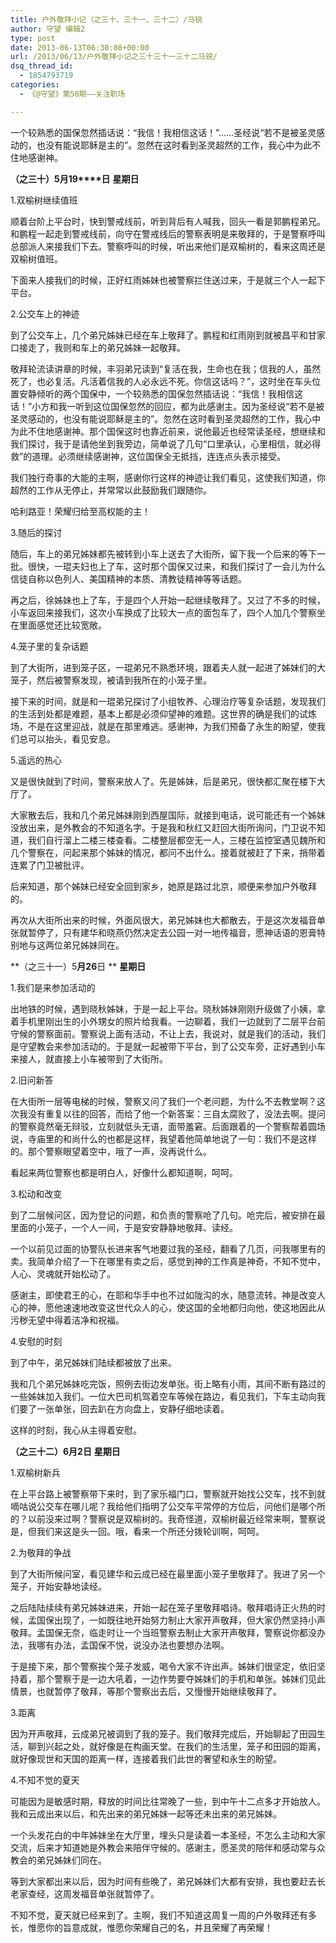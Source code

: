 ```yaml
---
title: 户外敬拜小记（之三十、三十一、三十二）/马锐
author: 守望 编辑2
type: post
date: 2013-06-13T06:30:08+00:00
url: /2013/06/13/户外敬拜小记之三十三十一三十二马锐/
dsq_thread_id:
  - 1854793719
categories:
  - 《@守望》第50期——关注职场

---
```

一个较熟悉的国保忽然插话说：“我信！我相信这话！”……圣经说“若不是被圣灵感动的，也没有能说耶稣是主的”。忽然在这时看到圣灵超然的工作，我心中为此不住地感谢神。<!--more-->

<strong class="mceWPmore" title="更多...">（之三十）5</strong>**月19****日** **星期日**

1.双榆树继续值班

顺着台阶上平台时，快到警戒线前，听到背后有人喊我，回头一看是郭鹏程弟兄。和鹏程一起走到警戒线前，向守在警戒线后的警察表明是来敬拜的，于是警察呼叫总部派人来接我们下去。警察呼叫的时候，听出来他们是双榆树的，看来这周还是双榆树值班。

下面来人接我们的时候，正好红雨姊妹也被警察拦住送过来，于是就三个人一起下平台。

2.公交车上的神迹

到了公交车上，几个弟兄姊妹已经在车上敬拜了。鹏程和红雨刚到就被昌平和甘家口接走了，我则和车上的弟兄姊妹一起敬拜。

敬拜轮流读讲章的时候，丰羽弟兄读到“复活在我，生命也在我；信我的人，虽然死了，也必复活。凡活着信我的人必永远不死。你信这话吗？”，这时坐在车头位置安静倾听的两个国保中，一个较熟悉的国保忽然插话说：“我信！我相信这话！”小方和我一听到这位国保忽然的回应，都为此感谢主。因为圣经说“若不是被圣灵感动的，也没有能说耶稣是主的”。忽然在这时看到圣灵超然的工作，我心中为此不住地感谢神。那个国保这时也靠近前来，说他最近也经常读圣经，想继续和我们探讨，我于是请他坐到我旁边，简单说了几句“口里承认，心里相信，就必得救”的道理。必须继续感谢神，这位国保全无抵挡，连连点头表示接受。

我们独行奇事的大能的主啊，感谢你行这样的神迹让我们看见，这使我们知道，你超然的工作从无停止，并常常以此鼓励我们跟随你。

哈利路亚！荣耀归给至高权能的主！

3.随后的探讨

随后，车上的弟兄姊妹都先被转到小车上送去了大街所，留下我一个后来的等下一批。很快，一琨夫妇也上了车，这时那个国保又过来，和我们探讨了一会儿为什么信徒自称以色列人、美国精神的本质、清教徒精神等等话题。

再之后，徐姊妹也上了车，于是四个人开始一起继续敬拜了。又过了不多的时候，小车返回来接我们，这次小车换成了比较大一点的面包车了，四个人加几个警察坐在里面感觉还比较宽敞。

4.笼子里的复杂话题

到了大街所，进到笼子区，一琨弟兄不熟悉环境，跟着夫人就一起进了姊妹们的大笼子，然后被警察发现，被请到我所在的小笼子里。

接下来的时间，就是和一琨弟兄探讨了小组牧养、心理治疗等复杂话题，发现我们的生活到处都是难题，基本上都是必须仰望神的难题。这世界的确是我们的试炼场，不是在这里迎战，就是在那里难逃。感谢神，为我们预备了永生的盼望，使我们总可以抬头，看见安息。

5.遥远的热心

又是很快就到了时间，警察来放人了。先是姊妹，后是弟兄，很快都汇聚在楼下大厅了。

大家散去后，我和几个弟兄姊妹刚到西屋国际，就接到电话，说可能还有一个姊妹没放出来，是外教会的不知道名字。于是我和秋红又赶回大街所询问，门卫说不知道，我们自行溜上二楼三楼查看。二楼整层都空无一人，三楼在监控室遇见魏所和几个警察在，问起来那个姊妹的情况，都问不出什么。接着就被赶了下来，捎带着连累了门卫被批评。

后来知道，那个姊妹已经安全回到家乡，她原是路过北京，顺便来参加户外敬拜的。

再次从大街所出来的时候，外面风很大，弟兄姊妹也大都散去，于是这次发福音单张就暂停了，只有建华和晓燕仍然决定去公园一对一地传福音，愿神话语的恩膏特别地与这两位弟兄姊妹同在。

**（之三十一）5****月26****日 ** **星期日**

1.我们是来参加活动的

出地铁的时候，遇到晓秋姊妹，于是一起上平台。晓秋姊妹刚刚升级做了小姨，拿着手机里刚出生的小外甥女的照片给我看。一边聊着，我们一边就到了二层平台前守候的警察面前。警察说上面有活动，不让上去，我说对，就是我们的活动，我们是守望教会来参加活动的。于是就一起被带下平台，到了公交车旁，正好遇到小车来接人，就直接上小车被带到了大街所。

2.旧问新答

在大街所一层等电梯的时候，警察又问了我们一个老问题，为什么不去教堂啊？这次我没有重复以往的回答，而给了他一个新答案：三自太腐败了，没法去啊。提问的警察竟然毫无辩驳，立刻就低头无语，面带羞窘。后面跟着的一个警察帮着圆场说，寺庙里的和尚什么的也都是这样，我望着他简单地说了一句：我们不是这样的。那个警察眼望着空中，哦了一声，没再说什么。

看起来两位警察也都是明白人，好像什么都知道啊，呵呵。

3.松动和改变

到了二层候问区，因为登记的问题，和负责的警察呛了几句。呛完后，被安排在最里面的小笼子，一个人一间，于是安安静静地敬拜、读经。

一个以前见过面的协警队长进来客气地要过我的圣经，翻看了几页，问我哪里有的卖。我简单介绍了一下在哪里有卖之后，感觉到神的工作真是神奇，不知不觉中，人心、灵魂就开始松动了。

感谢主，即使君王的心，在耶和华手中也不过如陇沟的水，随意流转。神是改变人心的神，愿他速速地改变这世代众人的心，使这国的全地都归向他，使这地因此从污秽无望中得着洁净和祝福。

4.安慰的时刻

到了中午，弟兄姊妹们陆续都被放了出来。

我和几个弟兄姊妹吃完饭，照例去街边发单张。街上略有小雨，其间不断有路过的一些姊妹加入我们。一位大巴司机驾着空车等候在路边，看见我们，下车主动向我们要了一张单张，回去趴在方向盘上，安静仔细地读着。

这样的时刻，我心从主得着安慰。

**（之三十二）6****月2****日** **星期日**

1.双榆树新兵

在上平台路上被警察带下来时，到了家乐福门口，警察就开始找公交车，找不到就嘀咕说公交车在哪儿呢？我给他们指明了公交车平常停的方位后，问他们是哪个所的？以前没来过啊？警察说是双榆树的。我奇怪道，双榆树最近经常来啊，警察说是，但我们来这是头一回。哦，看来一个所还分拨轮训啊，呵呵。

2.为敬拜的争战

到了大街所候问室，看见建华和云成已经在最里面小笼子里敬拜了。我进了另一个笼子，开始安静地读经。

之后陆陆续续有弟兄姊妹进来，开始一起在笼子里敬拜唱诗。敬拜唱诗正火热的时候，孟国保出现了，一如既往地开始努力制止大家开声敬拜，但大家仍然坚持小声敬拜。孟国保无奈，临走时让一个当班警察去制止大家开声敬拜，警察说你都没办法，我哪有办法，孟国保不悦，说没办法也要想办法啊。

于是接下来，那个警察挨个笼子发威，喝令大家不许出声。姊妹们很坚定，依旧坚持着，那个警察于是一边大吼着，一边作势要夺姊妹们的手机和单张。姊妹们见此情景，也就暂停了敬拜，等那个警察出去后，又慢慢开始继续敬拜了。

3.距离

因为开声敬拜，云成弟兄被调到了我的笼子。我们敬拜完成后，开始聊起了田园生活，聊到兴起之处，就好像是在构画天堂。在我们的生活里，笼子和田园的距离，就好像现世和天国的距离一样，连接着我们此世的奢望和永生的盼望。

4.不知不觉的夏天

可能因为是敏感时期，释放的时间比往常晚了一些，到中午十二点多才开始放人。我和云成出来以后，和先出来的弟兄姊妹一起等还未出来的弟兄姊妹。

一个头发花白的中年姊妹坐在大厅里，埋头只是读着一本圣经，不怎么主动和大家交流，后来才知道她是外教会来陪伴守候的。感谢主，愿圣灵的陪伴和感动常与众教会的弟兄姊妹们同在。

等到大家都出来以后，因为时间有些晚了，弟兄姊妹们大都有安排，我也要赶去长老家查经，这周发福音单张就暂停了。

不知不觉，夏天就已经来到了。主啊，我们不知道这周复一周的户外敬拜还有多长，惟愿你的旨意成就，惟愿你荣耀自己的名，并且荣耀了再荣耀！